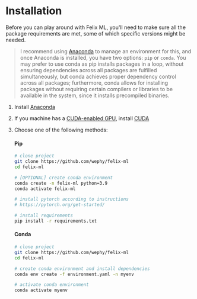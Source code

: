 # Installation

Before you can play around with Felix ML, you'll need to make sure all the package requirements are met, some of which specific versions might be needed.

> I recommend using [Anaconda][anaconda] to manage an environment for this, and once Anaconda is installed, you have two options: `pip` or `conda`. You may prefer to use conda as pip installs packages in a loop, without ensuring dependencies across all packages are fulfilled simultaneously, but conda achieves proper dependency control across all packages; furthermore, conda allows for installing packages without requiring certain compilers or libraries to be available in the system, since it installs precompiled binaries.

1. Install [Anaconda][anaconda]
2. If you machine has a [CUDA-enabled GPU][cudagpu], install [CUDA][cuda]
3. Choose one of the following methods:

    #### Pip

    ```bash
    # clone project
    git clone https://github.com/wephy/felix-ml
    cd felix-ml

    # [OPTIONAL] create conda environment
    conda create -n felix-ml python=3.9
    conda activate felix-ml

    # install pytorch according to instructions
    # https://pytorch.org/get-started/

    # install requirements
    pip install -r requirements.txt
    ```

    #### Conda

    ```bash
    # clone project
    git clone https://github.com/wephy/felix-ml
    cd felix-ml

    # create conda environment and install dependencies
    conda env create -f environment.yaml -n myenv

    # activate conda environment
    conda activate myenv
    ```


[anaconda]: https://www.anaconda.com/download
[cudagpu]: https://developer.nvidia.com/cuda-gpus
[cuda]: https://developer.nvidia.com/cuda-downloads